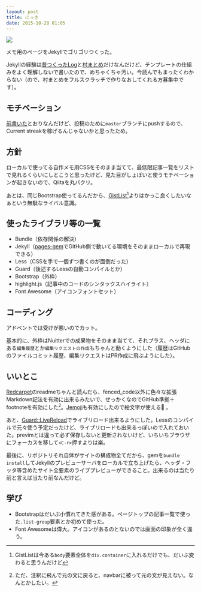 ```yaml
---
layout: post
title: にっき
date: 2015-10-28 01:05
---
```


![](https://farm6.staticflickr.com/5716/21900350874_b3ed17ca03_b.jpg)

メモ用のページをJekyllでゴリゴリつくった。

Jekyllの経験は[昔つくったLog](https://www.flickr.com/photos/s083027/21898974164/in/dateposted-public/)と[村まとめ](http://vill.osamu-net.hokkaido.jp/)だけなんだけど、テンプレートの仕組みをよく理解しないで書いたので、めちゃくちゃ汚い。今読んでもまったくわからない（ので、村まとめをフルスクラッチで作りなおしてくれる方募集中です）。

## モチベーション

[前書いた](http://844196.com/post/131889235589/%E3%81%AB%E3%81%A3%E3%81%8D)とおりなんだけど、投稿のために`master`ブランチにpushするので、Current streakを稼げるんじゃないかと思ったため。

## 方針

ローカルで使ってる自作メモ用CSSをそのまま当てて、最低限記事一覧をリストで見れるくらいにしとこうと思ったけど、見た目がしょぼいと使うモチベーションが起きないので、Qiitaを丸パクリ。

あとは、同じBootstrap使ってるんだから、[GistList](http://keepoff07.github.io/gistlist)[^fn1]よりはかっこ良くしたいなぁという無駄なライバル意識。

[^fn1]: GistListは今ある`body`要素全体を`div.container`に入れるだけでも、だいぶ変わると思うんだけど

## 使ったライブラリ等の一覧

- Bundle（依存関係の解決）
- Jekyll（[pages-gem](https://github.com/github/pages-gem)でGitHub側で動いてる環境をそのままローカルで再現できる）
- Less（CSSを手で一個ずつ書くのが面倒だった）
- Guard（後述するLessの自動コンパイルとか）
- Bootstrap（外枠）
- highlight.js（記事中のコードのシンタックスハイライト）
- Font Awesome（アイコンフォントセット）

## コーディング

アドベントでは受けが悪いのでカット。

基本的に、外枠はNuitterでの成果物をそのまま当てて、それプラス、ヘッダにある`編集履歴`とか`編集リクエストの作成`もちゃんと動くようにした（履歴はGitHubのファイルコミット履歴、編集リクエストはPR作成に飛ぶようにした）。

## いいとこ

[Redcarpet](https://github.com/vmg/redcarpet)のreadmeちゃんと読んだら、fenced_code以外に色々な拡張Markdown記法を有効に出来るみたいで、せっかくなのでGitHub準拠＋footnoteを有効にした[^fn2]。[Jemoji](https://github.com/jekyll/jemoji)も有効にしたので絵文字が使える:sushi: 。

[^fn2]: ただ、注釈に飛んで元の文に戻ると、navbarに被って元の文が見えない。なんとかしたい。

あと、[Guard::LiveReload](https://github.com/guard/guard-livereload)でライブリロード出来るようにした。Lessのコンパイルで元々使う予定だったけど、ライブリロードも出来るっぽいので入れておいた。previmとは違って必ず保存しないと更新されないけど、いちいちブラウザにフォーカスを移して`<C-r>`押すよりは楽。

最後に、リポジトリそれ自体がサイトの構成物全てだから、gemを`bundle install`してJekyllのプレビューサーバをローカルで立ち上げたら、ヘッダ・フッタ等含めたサイト全要素のライブプレビューができること。出来るのは当たり前と言えば当たり前なんだけど。

## 学び

- Bootstrapはだいぶ小慣れてきた感がある。ページトップの記事一覧で使った`.list-group`要素とか初めて使った。
- Font Awesomeは偉大。アイコンがあるのとないのでは画面の印象が全く違う。
